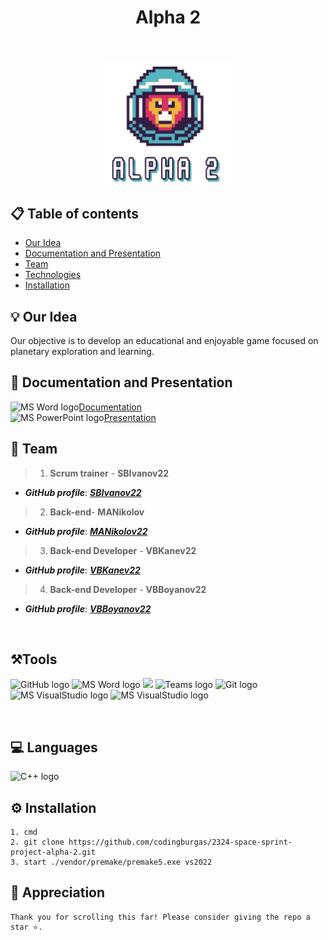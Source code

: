<h1 align="center">Alpha 2</h1>
<br>
<p align="center">
<img width="45%" src="./assets/logo.png"/>
<br>
 
## 📋 Table of contents
  - [Our Idea](#idea)
  - [Documentation and Presentation](#docs)
  - [Team](#collaborators)
  - [Technologies](#technologies)
  - [Installation](#instal)
 
## 💡 Our Idea <a name="idea"></a>
Our objective is to develop an educational and enjoyable game focused on planetary exploration and learning.
#### 
## 📄 Documentation and Presentation <a name="docs"></a>
<img src="https://img.icons8.com/fluency/48/000000/microsoft-word-2019.png" alt="MS Word logo" width=20px />[Documentation](https://codingburgas-my.sharepoint.com/:w:/g/personal/sbivanov22_codingburgas_bg/Edvlv8nX-vVCsUmEsuBXmHQBwQQSc4-Zsuf7B2Eeb66lgw?e=vBbK4J)
<br>
<img src="https://img.icons8.com/fluency/48/000000/microsoft-powerpoint-2019.png" alt="MS PowerPoint logo" width=20px >[Presentation](https://codingburgas-my.sharepoint.com/:p:/g/personal/sbivanov22_codingburgas_bg/EeKMmrb0nPBLj24ASyawAAoBWyZO1daSQ04sP3eZcX5_XA?e=2EPhXq)
 
## 🌱 Team <a name="collaborators"></a>
> 1. **Scrum trainer**	- **SBIvanov22** 
   - ***GitHub profile***: [***SBIvanov22***](https://github.com/sbivanov22)	
> 2. **Back-end**- **MANikolov**	
   - ***GitHub profile***: [***MANikolov22***](https://github.com/MANikolov22)	
> 3. **Back-end Developer** - **VBKanev22** 	
   - ***GitHub profile***: [***VBKanev22***](https://github.com/VBKanev22)
> 4. **Back-end Developer** - **VBBoyanov22**	
   - ***GitHub profile***: [***VBBoyanov22***](https://github.com/VBBoyanov22)
<br>

## ⚒️Tools  <a name="technologies"></a>
<p align="left"> 
<img src="https://raw.githubusercontent.com/sbivanov22/baklava/main/assets/icons/gitHubIcon.png" alt="GitHub logo" width=48px>
<img src="https://img.icons8.com/fluency/48/000000/microsoft-word-2019.png" alt="MS Word logo" width=48px />
<img src="https://img.icons8.com/fluency/48/000000/microsoft-powerpoint-2019.png" width=48/>
<img src="https://admin.kuleuven.be/icts/services/teams/images/Teamslogo/image" alt="Teams logo" width=54px>
<img src="https://avatars.githubusercontent.com/u/18133?s=200&v=4" alt="Git logo" width=48px>
<img src="https://upload.wikimedia.org/wikipedia/commons/thumb/2/2c/Visual_Studio_Icon_2022.svg/1200px-Visual_Studio_Icon_2022.svg.png" alt="MS VisualStudio logo" width=48px />
<img src="https://upload.wikimedia.org/wikipedia/commons/thumb/f/f4/Raylib_logo.png/120px-Raylib_logo.png" alt="MS VisualStudio logo" width=48px />
</p> 
<br>

## 💻 Languages
<p align="left"> 
<img src="https://upload.wikimedia.org/wikipedia/commons/3/32/C%2B%2B_logo.png" alt="C++ logo" width="48px">
</p>

## ⚙️ Installation	<a name = "installation"></a>
````	
1. cmd 
2. git clone https://github.com/codingburgas/2324-space-sprint-project-alpha-2.git
3. start ./vendor/premake/premake5.exe vs2022
````
 
 
## 👏 Appreciation
```
Thank you for scrolling this far! Please consider giving the repo a star ⭐.
```
